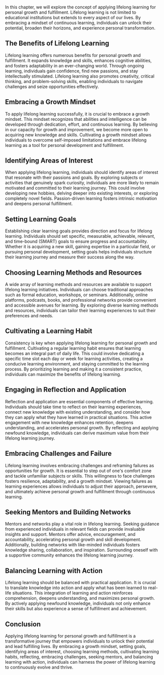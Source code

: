 
In this chapter, we will explore the concept of applying lifelong learning for personal growth and fulfillment. Lifelong learning is not limited to educational institutions but extends to every aspect of our lives. By embracing a mindset of continuous learning, individuals can unlock their potential, broaden their horizons, and experience personal transformation.

The Benefits of Lifelong Learning
---------------------------------

Lifelong learning offers numerous benefits for personal growth and fulfillment. It expands knowledge and skills, enhances cognitive abilities, and fosters adaptability in an ever-changing world. Through ongoing learning, individuals gain confidence, find new passions, and stay intellectually stimulated. Lifelong learning also promotes creativity, critical thinking, and problem-solving skills, enabling individuals to navigate challenges and seize opportunities effectively.

Embracing a Growth Mindset
--------------------------

To apply lifelong learning successfully, it is crucial to embrace a growth mindset. This mindset recognizes that abilities and intelligence can be developed through dedication, effort, and continuous learning. By believing in our capacity for growth and improvement, we become more open to acquiring new knowledge and skills. Cultivating a growth mindset allows individuals to overcome self-imposed limitations and embrace lifelong learning as a tool for personal development and fulfillment.

Identifying Areas of Interest
-----------------------------

When applying lifelong learning, individuals should identify areas of interest that resonate with their passions and goals. By exploring subjects or activities that genuinely spark curiosity, individuals are more likely to remain motivated and committed to their learning journey. This could involve developing new hobbies, delving deeper into existing interests, or exploring completely novel fields. Passion-driven learning fosters intrinsic motivation and deepens personal fulfillment.

Setting Learning Goals
----------------------

Establishing clear learning goals provides direction and focus for lifelong learning. Individuals should set specific, measurable, achievable, relevant, and time-bound (SMART) goals to ensure progress and accountability. Whether it is acquiring a new skill, gaining expertise in a particular field, or pursuing personal development, setting goals helps individuals structure their learning journey and measure their success along the way.

Choosing Learning Methods and Resources
---------------------------------------

A wide array of learning methods and resources are available to support lifelong learning initiatives. Individuals can choose traditional approaches such as formal education, workshops, or seminars. Additionally, online platforms, podcasts, books, and professional networks provide convenient and accessible avenues for learning. By exploring diverse learning methods and resources, individuals can tailor their learning experiences to suit their preferences and needs.

Cultivating a Learning Habit
----------------------------

Consistency is key when applying lifelong learning for personal growth and fulfillment. Cultivating a regular learning habit ensures that learning becomes an integral part of daily life. This could involve dedicating a specific time slot each day or week for learning activities, creating a conducive learning environment, and staying committed to the learning process. By prioritizing learning and making it a consistent practice, individuals can maximize the benefits of lifelong learning.

Engaging in Reflection and Application
--------------------------------------

Reflection and application are essential components of effective learning. Individuals should take time to reflect on their learning experiences, connect new knowledge with existing understanding, and consider how they can apply what they have learned in practical situations. This active engagement with new knowledge enhances retention, deepens understanding, and accelerates personal growth. By reflecting and applying newfound knowledge, individuals can derive maximum value from their lifelong learning journey.

Embracing Challenges and Failure
--------------------------------

Lifelong learning involves embracing challenges and reframing failures as opportunities for growth. It is essential to step out of one's comfort zone and tackle unfamiliar subjects or skills. This willingness to face challenges fosters resilience, adaptability, and a growth mindset. Viewing failures as learning experiences allows individuals to adjust their approach, persevere, and ultimately achieve personal growth and fulfillment through continuous learning.

Seeking Mentors and Building Networks
-------------------------------------

Mentors and networks play a vital role in lifelong learning. Seeking guidance from experienced individuals in relevant fields can provide invaluable insights and support. Mentors offer advice, encouragement, and accountability, accelerating personal growth and skill development. Additionally, building networks with like-minded individuals fosters knowledge sharing, collaboration, and inspiration. Surrounding oneself with a supportive community enhances the lifelong learning journey.

Balancing Learning with Action
------------------------------

Lifelong learning should be balanced with practical application. It is crucial to translate knowledge into action and apply what has been learned to real-life situations. This integration of learning and action reinforces comprehension, deepens understanding, and maximizes personal growth. By actively applying newfound knowledge, individuals not only enhance their skills but also experience a sense of fulfillment and achievement.

Conclusion
----------

Applying lifelong learning for personal growth and fulfillment is a transformative journey that empowers individuals to unlock their potential and lead fulfilling lives. By embracing a growth mindset, setting goals, identifying areas of interest, choosing learning methods, cultivating learning habits, reflecting, embracing challenges, seeking mentors, and balancing learning with action, individuals can harness the power of lifelong learning to continuously evolve and thrive.

